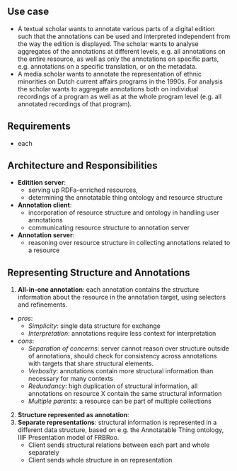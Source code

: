 

## Use case

+ A textual scholar wants to annotate various parts of a digital edition such that the annotations can be used and interpreted independent from the way the edition is displayed. The scholar wants to analyse aggregates of the annotations at different levels, e.g. all annotations on the entire resource, as well as only the annotations on specific parts, e.g. annotations on a specific translation, or on the metadata. 
+ A media scholar wants to annotate the representation of ethnic minorities on Dutch current affairs programs in the 1990s. For analysis the scholar wants to aggregate annotations both on individual recordings of a program as well as at the whole program level (e.g. all annotated recordings of that program).

## Requirements

+ each 

## Architecture and Responsibilities

+ **Editition server**: 
	+ serving up RDFa-enriched resources,
	+ determining the annotatable thing ontology and resource structure
+ **Annotation client**:
	+ incorporation of resource structure and ontology in handling user annotations 
	+ communicating resource structure to annotation server
+ **Annotation server**:
	+ reasoning over resource structure in collecting annotations related to a resource


## Representing Structure and Annotations

1. **All-in-one annotation**: each annotation contains the structure information about the resource in the annotation target, using selectors and refinements.

+ *pros*: 
	+ *Simplicity*: single data structure for exchange
	+ *Interpretation*: annotations require less context for interpretation
+ *cons*:
	+ *Separation of concerns*: server cannot reason over structure outside of annotations, should check for consistency across annotations with targets that share structural elements. 
	+ *Verbosity*: annotations contain more structural information than necessary for many contexts
	+ *Redundancy*: high duplication of structural information, all annotations on resource X contain the same structural information
	+ *Multiple parents*: a resource can be part of multiple collections

2. **Structure represented as annotation**:
3. **Separate representations**: structural information is represented in a different data structure, based on e.g. the Annotatable Thing ontology, IIIF Presentation model of FRBRoo.
	+ Client sends structural relations between each part and whole separately
	+ Client sends whole structure in on representation